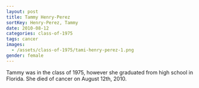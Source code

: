 ```yaml
---
layout: post
title: Tammy Henry-Perez
sortKey: Henry-Perez, Tammy
date: 2010-08-12
categories: class-of-1975
tags: cancer
images:
  - /assets/class-of-1975/tami-henry-perez-1.png
gender: female
---
```

Tammy was in the class of 1975, however she graduated from high school in Florida. She died of cancer on August 12th, 2010.
